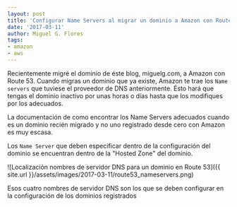 ```yaml
---
layout: post
title: 'Configurar Name Servers al migrar un dominio a Amazon con Route 53'
date: '2017-03-11'
author: Miguel G. Flores
tags:
- amazon
- aws
---
```


Recientemente migré el dominio de éste blog, miguelg.com, a Amazon con Route 53. Cuando migras un dominio
que ya existe, Amazon te trae los `Name servers` que tuviese el proveedor de DNS anteriormente. Ésto hará
que tengas el dominio inactivo por unas horas o días hasta que los modifiques por los adecuados.

La documentación de como encontrar los Name Servers adecuados cuando es un dominio recién migrado
y no uno registrado desde cero con Amazon es muy escasa.

Los `Name Server` que deben especificar dentro de la configuración del dominio se encuentran dentro
de la "Hosted Zone" del dominio.

![Localización nombres de servidor DNS para un dominio en Route 53]({{ site.url }}/assets/images/2017-03-11/route53_nameservers.png)

Esos cuatro nombres de servidor DNS son los que se deben configurar en la configuración de los dominios
registrados
